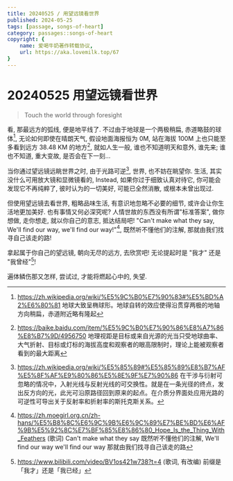 ```yaml
---
title: 20240525 / 用望远镜看世界
published: 2024-05-25
tags: [passage, songs-of-heart]
category: passages::songs-of-heart
copyright: {
    name: 爱喝牛奶著作转载协议,
    url: https://aka.lovemilk.top/67
}
---
```


# 20240525 用望远镜看世界

> Touch the world through foresight

看, 那最远方的弧线, 便是地平线了. 不过由于地球是一个两极稍扁, 赤道略鼓的球体[^theShapeOfTheEarth], 无论如何即使在晴朗天气, 假设地面海报恒为 0M, 站在海拔 100M 上也只能至多看到远方 38.48 KM 的地方[^geographicalViewingDistance], 就如人生一般, 谁也不知道明天和意外, 谁先来; 谁也不知道, 重大变故, 是否会在下一刻...

当你通过望远镜远眺世界之时, 由于光路可逆[^ReversibilityOfLight], 世界, 也不妨在眺望你. 生活, 其实没什么可用放大镜和显微镜看的, Instead, 如果你过于细致认真对待它, 你可能会发现它不再纯粹了, 彼时认为的一切美好, 可能已全然消散, 或根本未曾出现过.

但使用望远镜去看世界, 粗略品味生活, 有意识地忽略不必要的细节, 或许会让你生活地更加美好. 也有事情又何必深究呢? 人情世故的东西没有所谓"标准答案", 做你想做, 走你想走, 就以你自己的意志, 抵达结局吧! "Can't make what they say, We'll find our way, we'll find our way!"[^Song_HopeIsTheThingWithFeathers], 既然听不懂他们的注解, 那就由我们找寻自己该走的路!

拿起属于你自己的望远镜, 朝向无尽的远方, 去欣赏吧! 无论提起时是 "我才" 还是 "我曾经"[^BV_BV1os421w738]!

遍体鳞伤那又怎样, 尝试过, 才能将燃起心中的, 失望.

[^theShapeOfTheEarth]: https://zh.wikipedia.org/wiki/%E5%9C%B0%E7%90%83#%E5%BD%A2%E6%80%81 地球大致呈椭球形。地球自转的效应使得沿贯穿两极的地轴方向稍扁，赤道附近略有隆起
[^geographicalViewingDistance]: https://baike.baidu.com/item/%E5%9C%B0%E7%90%86%E8%A7%86%E8%B7%9D/4956750 地理视距是目标或来自光源的光当只受地球曲率、大气折射、目标或灯标的海拔高度和观察者的眼高限制时，理论上能被观察者看到的最大距离
[^ReversibilityOfLight]: https://zh.wikipedia.org/wiki/%E5%85%89#%E5%85%89%E8%B7%AF%E5%8F%AF%E9%80%86%E5%8E%9F%E7%90%86 在干涉与衍射可忽略的情况中，入射光线与反射光线的可交换性。就是在一条光径的终点，发出反方向的光，此光可沿原路径回到原来的起点。在介质分界面处应用光路的可逆性可导出关于反射率和折射率的斯托克斯关系。
[^Song_HopeIsTheThingWithFeathers]:
    https://zh.moegirl.org.cn/zh-hans/%E5%B8%8C%E6%9C%9B%E6%9C%89%E7%BE%BD%E6%AF%9B%E5%92%8C%E7%BF%85%E8%86%80_Hope_Is_the_Thing_With_Feathers (歌词) Can't make what they say 既然听不懂他们的注解,
    We'll find our way we'll find our way 那就由我们找寻自己该走的路

[^BV_BV1os421w738]: https://www.bilibili.com/video/BV1os421w738?t=4 (歌词, 有改编) 前缀是「我才」还是「我已经」
